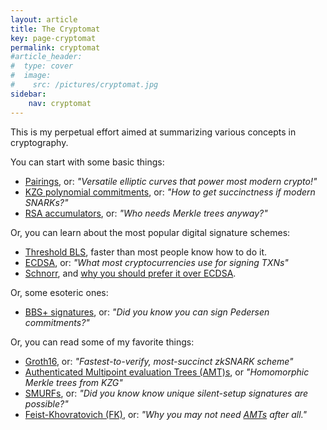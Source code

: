```yaml
---
layout: article
title: The Cryptomat
key: page-cryptomat
permalink: cryptomat
#article_header:
#  type: cover
#  image:
#    src: /pictures/cryptomat.jpg
sidebar:
    nav: cryptomat
---
```


This is my perpetual effort aimed at summarizing various concepts in cryptography.

You can start with some basic things:
 - [Pairings](pairings), or: _"Versatile elliptic curves that power most modern crypto!"_
 - [KZG polynomial commitments](/kzg), or: _"How to get succinctness if modern SNARKs?"_
 - [RSA accumulators](/rsa-accumulators), or: _"Who needs Merkle trees anyway?"_

Or, you can learn about the most popular digital signature schemes:
 - [Threshold BLS](/threshold-bls), faster than most people know how to do it.
 - [ECDSA](/ecdsa), or: _"What most cryptocurrencies use for signing TXNs"_
 - [Schnorr](/schnorr), and [why you should prefer it over ECDSA](/schnorr-vs-ecdsa).

Or, some esoteric ones:
 - [BBS+ signatures](/bbs-plus-signatures), or: _"Did you know you can sign Pedersen commitments?"_

Or, you can read some of my favorite things:
 - [Groth16](/groth16), or: _"Fastest-to-verify, most-succinct zkSNARK scheme"_
 - [Authenticated Multipoint evaluation Trees (AMT)s](/amt#authenticated-multipoint-evaluation-trees-amts), or _"Homomorphic Merkle trees from KZG"_
 - [SMURFs](/smurf), or: _"Did you know know unique silent-setup signatures are possible?"_
 - [Feist-Khovratovich (FK)](/feist-khovratovich), or: _"Why you may not need [AMTs](/amt) after all."_
